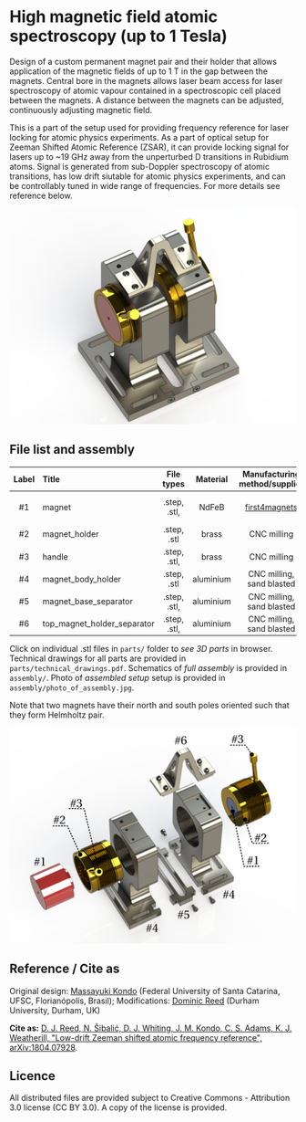 High magnetic field atomic spectroscopy (up to 1 Tesla)
=======================================================

Design of a custom permanent magnet pair and their holder that
allows application of the magnetic fields of up to 1 T
in the gap between the magnets.
Central bore in the magnets allows laser beam access for laser spectroscopy
of atomic vapour contained in a spectroscopic cell placed between the magnets.
A distance between the magnets can be adjusted, continuously adjusting magnetic
field.

This is a part of the setup used for providing frequency reference for laser
locking for atomic physics experiments. As a part of optical setup for
Zeeman Shifted Atomic Reference (ZSAR), it can provide locking signal for lasers
up to ~19 GHz away from the unperturbed D transitions in Rubidium atoms.
Signal is generated from sub-Doppler spectroscopy of atomic transitions,
has low drift siutable for atomic physics experiments, and can be controllably
tuned in wide range of frequencies. For more details see reference below.

![assembly_completed](assembly/assembly_completed.png)

File list and assembly
----------------------


| Label   |      Title      |  File types | Material | Manufacturing method/supplier| Quantity |
|:----:|:---|:------:|:------:|:------:|:------:|
| #1 | magnet | .step, .stl, | NdFeB |  [first4magnets](https://www.first4magnets.com/) | x2, opposite polarity |
| #2 | magnet_holder  | .step, .stl | brass | CNC milling | x2 |
| #3 | handle |    .step, .stl, | brass | CNC milling | x2 |
| #4 | magnet_body_holder | .step, .stl | aluminium | CNC milling, sand blasted | x2 |
| #5 | magnet_base_separator | .step, .stl, | aluminium | CNC milling, sand blasted | x1 |
| #6 | top_magnet_holder_separator | .step, .stl, | aluminium | CNC milling, sand blasted | x1|

Click on individual .stl files in `parts/` folder to *see 3D parts* in browser.
Technical drawings for all parts are provided in `parts/technical_drawings.pdf`.
Schematics of *full assembly* is provided in `assembly/`.
Photo of *assembled setup* setup is provided in `assembly/photo_of_assembly.jpg`.

Note that two magnets have their north and south poles oriented such that
they form Helmholtz pair.

![assembly_completed](assembly/assembly_exploded_view.png)

Reference / Cite as
-------------------

Original design: [Massayuki Kondo](http://www.atomobrasil.com/)
(Federal University of Santa Catarina, UFSC, Florianópolis, Brasil);
Modifications: [Dominic Reed](https://www.jqc.org.uk/members/dominic-reed/)
(Durham University, Durham, UK)

**Cite as:** [D. J. Reed, N. Šibalić, D. J. Whiting, J. M. Kondo, C. S. Adams, K. J. Weatherill, "Low-drift Zeeman shifted atomic frequency reference", arXiv:1804.07928](https://arxiv.org/abs/1804.07928).


Licence
-------
All distributed files are provided subject to
Creative Commons - Attribution 3.0 license (CC BY 3.0).
A copy of the license is provided.
